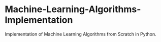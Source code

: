 # Machine-Learning-Algorithms-Implementation
Implementation of Machine Learning Algorithms from Scratch in Python.
